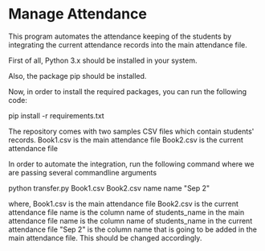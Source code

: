 # Manage Attendance

This program automates the attendance keeping of the students by integrating the current attendance records into the main attendance file.

First of all, Python 3.x should be installed in your system.

Also, the package pip should be installed.

Now, in order to install the required packages, you can run the following code:

pip install -r requirements.txt

The repository comes with two samples CSV files which contain students' records.
Book1.csv is the main attendance file
Book2.csv is the current attendance file

In order to automate the integration, run the following command where we are passing several commandline arguments

python transfer.py Book1.csv Book2.csv name name "Sep 2"

where,
Book1.csv is the main attendance file
Book2.csv is the current attendance file
name is the column name of students_name in the main attendance file
name is the column name of students_name in the current attendance file
"Sep 2" is the column name that is going to be added in the main attendance file. This should be changed accordingly.
